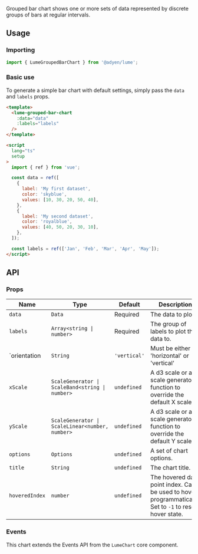 Grouped bar chart shows one or more sets of data represented by discrete groups of bars at regular intervals.

## Usage

### Importing

```ts
import { LumeGroupedBarChart } from '@adyen/lume';
```

### Basic use

To generate a simple bar chart with default settings, simply pass the `data` and `labels` props.

```html
<template>
  <lume-grouped-bar-chart
    :data="data"
    :labels="labels"
  />
</template>

<script
  lang="ts"
  setup
>
  import { ref } from 'vue';

  const data = ref([
    {
      label: 'My first dataset',
      color: 'skyblue',
      values: [10, 30, 20, 50, 40],
    },
    {
      label: 'My second dataset',
      color: 'royalblue',
      values: [40, 50, 20, 30, 10],
    },
  ]);

  const labels = ref(['Jan', 'Feb', 'Mar', 'Apr', 'May']);
</script>
```

## API

### Props

| Name           | Type                                            | Default      | Description                                                                                            |
| -------------- | ----------------------------------------------- | ------------ | ------------------------------------------------------------------------------------------------------ |
| `data`         | `Data`                                          | Required     | The data to plot.                                                                                      |
| `labels`       | `Array<string \| number>`                       | Required     | The group of labels to plot the data to.                                                               |
| `orientation   | `String`                                        | `'vertical'` | Must be either 'horizontal' or 'vertical'                                                              |
| `xScale`       | `ScaleGenerator \| ScaleBand<string \| number>` | `undefined`  | A d3 scale or a scale generator function to override the default X scale.                              |
| `yScale`       | `ScaleGenerator \| ScaleLinear<number, number>` | `undefined`  | A d3 scale or a scale generator function to override the default Y scale.                              |
| `options`      | `Options`                                       | `undefined`  | A set of chart options.                                                                                |
| `title`        | `String`                                        | `undefined`  | The chart title.                                                                                       |
| `hoveredIndex` | `number`                                        | `undefined`  | The hovered data point index. Can be used to hover programmatically. Set to `-1` to reset hover state. |

### Events

This chart extends the Events API from the `LumeChart` core component.
